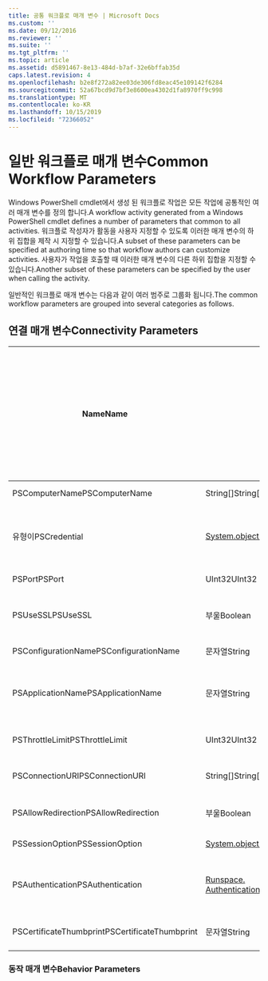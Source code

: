 ```yaml
---
title: 공통 워크플로 매개 변수 | Microsoft Docs
ms.custom: ''
ms.date: 09/12/2016
ms.reviewer: ''
ms.suite: ''
ms.tgt_pltfrm: ''
ms.topic: article
ms.assetid: d5891467-8e13-484d-b7af-32e6bffab35d
caps.latest.revision: 4
ms.openlocfilehash: b2e8f272a82ee03de306fd8eac45e109142f6284
ms.sourcegitcommit: 52a67bcd9d7bf3e8600ea4302d1fa8970ff9c998
ms.translationtype: MT
ms.contentlocale: ko-KR
ms.lasthandoff: 10/15/2019
ms.locfileid: "72366052"
---
```

# <a name="common-workflow-parameters"></a><span data-ttu-id="dd73a-102">일반 워크플로 매개 변수</span><span class="sxs-lookup"><span data-stu-id="dd73a-102">Common Workflow Parameters</span></span>

<span data-ttu-id="dd73a-103">Windows PowerShell cmdlet에서 생성 된 워크플로 작업은 모든 작업에 공통적인 여러 매개 변수를 정의 합니다.</span><span class="sxs-lookup"><span data-stu-id="dd73a-103">A workflow activity generated from a Windows PowerShell cmdlet  defines a number of parameters that common to all activities.</span></span> <span data-ttu-id="dd73a-104">워크플로 작성자가 활동을 사용자 지정할 수 있도록 이러한 매개 변수의 하위 집합을 제작 시 지정할 수 있습니다.</span><span class="sxs-lookup"><span data-stu-id="dd73a-104">A subset of these parameters can be specified at authoring time so that workflow authors can customize activities.</span></span> <span data-ttu-id="dd73a-105">사용자가 작업을 호출할 때 이러한 매개 변수의 다른 하위 집합을 지정할 수 있습니다.</span><span class="sxs-lookup"><span data-stu-id="dd73a-105">Another subset of these parameters can be specified by the user when calling the activity.</span></span>

<span data-ttu-id="dd73a-106">일반적인 워크플로 매개 변수는 다음과 같이 여러 범주로 그룹화 됩니다.</span><span class="sxs-lookup"><span data-stu-id="dd73a-106">The common workflow parameters are grouped into several categories as follows.</span></span>

## <a name="connectivity-parameters"></a><span data-ttu-id="dd73a-107">연결 매개 변수</span><span class="sxs-lookup"><span data-stu-id="dd73a-107">Connectivity Parameters</span></span>

|<span data-ttu-id="dd73a-108">Name</span><span class="sxs-lookup"><span data-stu-id="dd73a-108">Name</span></span>|<span data-ttu-id="dd73a-109">유형</span><span class="sxs-lookup"><span data-stu-id="dd73a-109">Type</span></span>|<span data-ttu-id="dd73a-110">설명</span><span class="sxs-lookup"><span data-stu-id="dd73a-110">Description</span></span>|<span data-ttu-id="dd73a-111">실행 시간에 최종 사용자가 지정할 수 있나요?</span><span class="sxs-lookup"><span data-stu-id="dd73a-111">Can be specified by end user at execution time?</span></span>|<span data-ttu-id="dd73a-112">제작 시 워크플로 작성자가 지정할 수 있나요?</span><span class="sxs-lookup"><span data-stu-id="dd73a-112">Can be specified by workflow author at authoring time?</span></span>|<span data-ttu-id="dd73a-113">인스턴스화할 때 워크플로 작성자가 지정할 수 있나요?</span><span class="sxs-lookup"><span data-stu-id="dd73a-113">Can be specified by workflow author at instantiation?</span></span>|
|----------|----------|-----------------|-----------------------------------------------------|------------------------------------------------------------|-----------------------------------------------------------|
|<span data-ttu-id="dd73a-114">PSComputerName</span><span class="sxs-lookup"><span data-stu-id="dd73a-114">PSComputerName</span></span>|<span data-ttu-id="dd73a-115">String[]</span><span class="sxs-lookup"><span data-stu-id="dd73a-115">String[]</span></span>|<span data-ttu-id="dd73a-116">작업을 시작할 컴퓨터 이름 목록입니다.</span><span class="sxs-lookup"><span data-stu-id="dd73a-116">A list of computer names for which to launch jobs.</span></span>|<span data-ttu-id="dd73a-117">예</span><span class="sxs-lookup"><span data-stu-id="dd73a-117">Yes</span></span>|<span data-ttu-id="dd73a-118">예</span><span class="sxs-lookup"><span data-stu-id="dd73a-118">Yes</span></span>|<span data-ttu-id="dd73a-119">예</span><span class="sxs-lookup"><span data-stu-id="dd73a-119">Yes</span></span>|
|<span data-ttu-id="dd73a-120">유형이</span><span class="sxs-lookup"><span data-stu-id="dd73a-120">PSCredential</span></span>|[<span data-ttu-id="dd73a-121">System.object. PSCredential</span><span class="sxs-lookup"><span data-stu-id="dd73a-121">System.Management.Automation.PSCredential</span></span>](/dotnet/api/System.Management.Automation.PSCredential)|<span data-ttu-id="dd73a-122">PSComputerName 매개 변수로 지정 된 컴퓨터에 로그인 하는 데 사용할 인증 자격 증명입니다.</span><span class="sxs-lookup"><span data-stu-id="dd73a-122">The authentication credential to use to login to the computers specified by the PSComputerName parameter.</span></span> <span data-ttu-id="dd73a-123">이 매개 변수는 PSComputerName가 지정 된 경우에만 유효 합니다.</span><span class="sxs-lookup"><span data-stu-id="dd73a-123">This parameter is valid only if PSComputerName is specified.</span></span>|<span data-ttu-id="dd73a-124">예</span><span class="sxs-lookup"><span data-stu-id="dd73a-124">Yes</span></span>|<span data-ttu-id="dd73a-125">예</span><span class="sxs-lookup"><span data-stu-id="dd73a-125">Yes</span></span>|<span data-ttu-id="dd73a-126">예</span><span class="sxs-lookup"><span data-stu-id="dd73a-126">Yes</span></span>|
|<span data-ttu-id="dd73a-127">PSPort</span><span class="sxs-lookup"><span data-stu-id="dd73a-127">PSPort</span></span>|<span data-ttu-id="dd73a-128">UInt32</span><span class="sxs-lookup"><span data-stu-id="dd73a-128">UInt32</span></span>|<span data-ttu-id="dd73a-129">워크플로를 실행 하는 데 사용할 포트입니다.</span><span class="sxs-lookup"><span data-stu-id="dd73a-129">The port to be used to run the workflow.</span></span>|<span data-ttu-id="dd73a-130">예</span><span class="sxs-lookup"><span data-stu-id="dd73a-130">Yes</span></span>|<span data-ttu-id="dd73a-131">예</span><span class="sxs-lookup"><span data-stu-id="dd73a-131">Yes</span></span>|<span data-ttu-id="dd73a-132">예</span><span class="sxs-lookup"><span data-stu-id="dd73a-132">Yes</span></span>|
|<span data-ttu-id="dd73a-133">PSUseSSL</span><span class="sxs-lookup"><span data-stu-id="dd73a-133">PSUseSSL</span></span>|<span data-ttu-id="dd73a-134">부울</span><span class="sxs-lookup"><span data-stu-id="dd73a-134">Boolean</span></span>|<span data-ttu-id="dd73a-135">SSL (SSL(Secure Sockets Layer)) 프로토콜을 사용 하 여 원격 컴퓨터에 대 한 보안 연결을 설정 하 여 워크플로를 실행 합니다.</span><span class="sxs-lookup"><span data-stu-id="dd73a-135">Use Secure Sockets Layer (SSL) protocol to establish a secure connection to the remote computer to run the workflow.</span></span>|<span data-ttu-id="dd73a-136">예</span><span class="sxs-lookup"><span data-stu-id="dd73a-136">Yes</span></span>|<span data-ttu-id="dd73a-137">예</span><span class="sxs-lookup"><span data-stu-id="dd73a-137">Yes</span></span>|<span data-ttu-id="dd73a-138">예</span><span class="sxs-lookup"><span data-stu-id="dd73a-138">Yes</span></span>|
|<span data-ttu-id="dd73a-139">PSConfigurationName</span><span class="sxs-lookup"><span data-stu-id="dd73a-139">PSConfigurationName</span></span>|<span data-ttu-id="dd73a-140">문자열</span><span class="sxs-lookup"><span data-stu-id="dd73a-140">String</span></span>|<span data-ttu-id="dd73a-141">워크플로를 실행 하는 데 사용 되는 세션 구성입니다.</span><span class="sxs-lookup"><span data-stu-id="dd73a-141">The session configuration used to run the workflow.</span></span>|<span data-ttu-id="dd73a-142">예</span><span class="sxs-lookup"><span data-stu-id="dd73a-142">Yes</span></span>|<span data-ttu-id="dd73a-143">예</span><span class="sxs-lookup"><span data-stu-id="dd73a-143">Yes</span></span>|<span data-ttu-id="dd73a-144">예</span><span class="sxs-lookup"><span data-stu-id="dd73a-144">Yes</span></span>|
|<span data-ttu-id="dd73a-145">PSApplicationName</span><span class="sxs-lookup"><span data-stu-id="dd73a-145">PSApplicationName</span></span>|<span data-ttu-id="dd73a-146">문자열</span><span class="sxs-lookup"><span data-stu-id="dd73a-146">String</span></span>|<span data-ttu-id="dd73a-147">워크플로 실행에 대 한 연결 URI의 응용 프로그램 이름 부분입니다.</span><span class="sxs-lookup"><span data-stu-id="dd73a-147">The application name portion of the connection URI for the workflow execution.</span></span> <span data-ttu-id="dd73a-148">ConnectionURI 매개 변수를 사용 하지 않는 경우에만이 매개 변수를 사용 합니다.</span><span class="sxs-lookup"><span data-stu-id="dd73a-148">Use this parameter only when you are not using the ConnectionURI parameter.</span></span>|<span data-ttu-id="dd73a-149">예</span><span class="sxs-lookup"><span data-stu-id="dd73a-149">Yes</span></span>|<span data-ttu-id="dd73a-150">예</span><span class="sxs-lookup"><span data-stu-id="dd73a-150">Yes</span></span>|<span data-ttu-id="dd73a-151">예</span><span class="sxs-lookup"><span data-stu-id="dd73a-151">Yes</span></span>|
|<span data-ttu-id="dd73a-152">PSThrottleLimit</span><span class="sxs-lookup"><span data-stu-id="dd73a-152">PSThrottleLimit</span></span>|<span data-ttu-id="dd73a-153">UInt32</span><span class="sxs-lookup"><span data-stu-id="dd73a-153">UInt32</span></span>|<span data-ttu-id="dd73a-154">워크플로를 실행 하기 위해 설정할 수 있는 최대 동시 연결 수입니다.</span><span class="sxs-lookup"><span data-stu-id="dd73a-154">The maximum number of concurrent connections that can be established to run the workflow.</span></span>|<span data-ttu-id="dd73a-155">예</span><span class="sxs-lookup"><span data-stu-id="dd73a-155">Yes</span></span>|<span data-ttu-id="dd73a-156">TBD</span><span class="sxs-lookup"><span data-stu-id="dd73a-156">TBD</span></span>|<span data-ttu-id="dd73a-157">예</span><span class="sxs-lookup"><span data-stu-id="dd73a-157">Yes</span></span>|
|<span data-ttu-id="dd73a-158">PSConnectionURI</span><span class="sxs-lookup"><span data-stu-id="dd73a-158">PSConnectionURI</span></span>|<span data-ttu-id="dd73a-159">String[]</span><span class="sxs-lookup"><span data-stu-id="dd73a-159">String[]</span></span>|<span data-ttu-id="dd73a-160">워크플로를 실행 하는 데 사용 되는 대화형 세션의 끝점을 지정 하는 정규화 된 Uri의 배열입니다.</span><span class="sxs-lookup"><span data-stu-id="dd73a-160">An array of fully-qualified URIs that specify the endpoints for the interactive sessions used to run the workflow.</span></span>|<span data-ttu-id="dd73a-161">예</span><span class="sxs-lookup"><span data-stu-id="dd73a-161">Yes</span></span>|<span data-ttu-id="dd73a-162">예</span><span class="sxs-lookup"><span data-stu-id="dd73a-162">Yes</span></span>|<span data-ttu-id="dd73a-163">예</span><span class="sxs-lookup"><span data-stu-id="dd73a-163">Yes</span></span>|
|<span data-ttu-id="dd73a-164">PSAllowRedirection</span><span class="sxs-lookup"><span data-stu-id="dd73a-164">PSAllowRedirection</span></span>|<span data-ttu-id="dd73a-165">부울</span><span class="sxs-lookup"><span data-stu-id="dd73a-165">Boolean</span></span>|<span data-ttu-id="dd73a-166">워크플로를 실행 하기 위해이 연결을 대체 URI로 리디렉션할 수 있는지 여부를 지정 합니다.</span><span class="sxs-lookup"><span data-stu-id="dd73a-166">Specifies whether to allow redirection of this connection to an alternate URI to run the workflow.</span></span>|<span data-ttu-id="dd73a-167">예</span><span class="sxs-lookup"><span data-stu-id="dd73a-167">Yes</span></span>|<span data-ttu-id="dd73a-168">예</span><span class="sxs-lookup"><span data-stu-id="dd73a-168">Yes</span></span>|<span data-ttu-id="dd73a-169">예</span><span class="sxs-lookup"><span data-stu-id="dd73a-169">Yes</span></span>|
|<span data-ttu-id="dd73a-170">PSSessionOption</span><span class="sxs-lookup"><span data-stu-id="dd73a-170">PSSessionOption</span></span>|[<span data-ttu-id="dd73a-171">System.object. a p.</span><span class="sxs-lookup"><span data-stu-id="dd73a-171">System.Management.Automation.Remoting.Pssessionoption</span></span>](/dotnet/api/System.Management.Automation.Remoting.PSSessionOption)|<span data-ttu-id="dd73a-172">워크플로를 실행 하는 데 사용 되는 세션에 대 한 고급 옵션입니다.</span><span class="sxs-lookup"><span data-stu-id="dd73a-172">Advanced options for the session used to run the workflow.</span></span>|<span data-ttu-id="dd73a-173">예</span><span class="sxs-lookup"><span data-stu-id="dd73a-173">Yes</span></span>|<span data-ttu-id="dd73a-174">예</span><span class="sxs-lookup"><span data-stu-id="dd73a-174">Yes</span></span>|<span data-ttu-id="dd73a-175">예</span><span class="sxs-lookup"><span data-stu-id="dd73a-175">Yes</span></span>|
|<span data-ttu-id="dd73a-176">PSAuthentication</span><span class="sxs-lookup"><span data-stu-id="dd73a-176">PSAuthentication</span></span>|[<span data-ttu-id="dd73a-177">Runspace. Authenticationmechanism</span><span class="sxs-lookup"><span data-stu-id="dd73a-177">System.Management.Automation.Runspaces.Authenticationmechanism</span></span>](/dotnet/api/System.Management.Automation.Runspaces.AuthenticationMechanism)|<span data-ttu-id="dd73a-178">사용자의 자격 증명을 인증 하는 데 사용 되는 인증 메커니즘을 지정 하는 [runspace](/dotnet/api/System.Management.Automation.Runspaces.AuthenticationMechanism) 열거형의 값입니다.</span><span class="sxs-lookup"><span data-stu-id="dd73a-178">A value of the [System.Management.Automation.Runspaces.Authenticationmechanism](/dotnet/api/System.Management.Automation.Runspaces.AuthenticationMechanism) enumeration that specifies the authentication mechanism used to authenticate the user's credentials.</span></span>|<span data-ttu-id="dd73a-179">예</span><span class="sxs-lookup"><span data-stu-id="dd73a-179">Yes</span></span>|<span data-ttu-id="dd73a-180">예</span><span class="sxs-lookup"><span data-stu-id="dd73a-180">Yes</span></span>|<span data-ttu-id="dd73a-181">예</span><span class="sxs-lookup"><span data-stu-id="dd73a-181">Yes</span></span>|
|<span data-ttu-id="dd73a-182">PSCertificateThumbprint</span><span class="sxs-lookup"><span data-stu-id="dd73a-182">PSCertificateThumbprint</span></span>|<span data-ttu-id="dd73a-183">문자열</span><span class="sxs-lookup"><span data-stu-id="dd73a-183">String</span></span>|<span data-ttu-id="dd73a-184">워크플로를 실행할 수 있는 권한이 있는 사용자 계정의 디지털 공개 키 인증서 (X509)입니다.</span><span class="sxs-lookup"><span data-stu-id="dd73a-184">The digital public key certificate (X509) of a user account that has permission to run the workflow.</span></span>|<span data-ttu-id="dd73a-185">예</span><span class="sxs-lookup"><span data-stu-id="dd73a-185">Yes</span></span>|<span data-ttu-id="dd73a-186">예</span><span class="sxs-lookup"><span data-stu-id="dd73a-186">Yes</span></span>|<span data-ttu-id="dd73a-187">예</span><span class="sxs-lookup"><span data-stu-id="dd73a-187">Yes</span></span>|

### <a name="behavior-parameters"></a><span data-ttu-id="dd73a-188">동작 매개 변수</span><span class="sxs-lookup"><span data-stu-id="dd73a-188">Behavior Parameters</span></span>